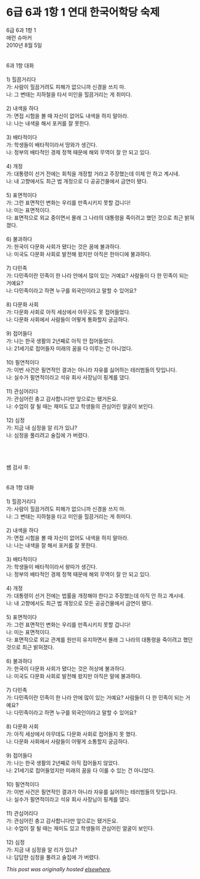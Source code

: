 # 6급 6과 1항 1 연대 한국어학당 숙제

<div>
<p>6&#44553; 6&#44284; 1&#54637; 1<br>&#50528;&#47088; &#49800;&#47560;&#52964;<br>2010&#45380; 8&#50900; 5&#51068;<br><br><br>6&#44284; 1&#54637; &#45824;&#54868;<br><br>1) &#55184;&#45140;&#44144;&#47532;&#45796;<br>&#44032;: &#49324;&#46988;&#51060; &#55184;&#45140;&#44144;&#47140;&#46020; &#54588;&#54644;&#44032; &#50630;&#51004;&#45768;&#44620; &#49888;&#44221;&#51012; &#50416;&#51648; &#47560;.<br>&#45208;: &#44536; &#48320;&#53468;&#45716; &#51648;&#54616;&#52384;&#51012; &#53440;&#49436; &#48120;&#51064;&#51012; &#55184;&#45140;&#44144;&#47532;&#45716; &#44172; &#52712;&#48120;&#45796;.<br><br>2) &#45236;&#49353;&#51012; &#54616;&#45796;<br>&#44032;: &#47732;&#51217; &#49884;&#54744;&#51012; &#48380; &#46412; &#51088;&#49888;&#51060; &#50630;&#50612;&#46020; &#45236;&#49353;&#51012; &#54616;&#51648; &#47568;&#50500;&#46972;.<br>&#45208;: &#45208;&#45716; &#45236;&#49353;&#51012; &#54644;&#49436; &#54252;&#52964;&#47484; &#51096; &#47803;&#54620;&#45796;.<br><br>3) &#48176;&#53440;&#51201;&#51060;&#45796;<br>&#44032;: &#54617;&#49373;&#46308;&#51060; &#48176;&#53440;&#51201;&#51060;&#46972;&#49436; &#46405;&#50752;&#44032; &#49373;&#44596;&#45796;.<br>&#45208;: &#51221;&#48512;&#51032; &#48176;&#53440;&#51201;&#51064; &#44221;&#51228; &#51221;&#52293; &#46412;&#47928;&#50640; &#54644;&#50808; &#47924;&#50669;&#51060; &#51096; &#50504; &#46104;&#44256; &#51080;&#45796;.<br><br>4) &#44060;&#51221;<br>&#44032;: &#45824;&#53685;&#47161;&#51060; &#49440;&#44144; &#51204;&#50640;&#45716; &#54924;&#52825;&#51012; &#44060;&#51221;&#54624; &#44144;&#46972;&#44256; &#51452;&#51109;&#54664;&#45716;&#45936; &#51060;&#51228; &#50504; &#54616;&#44256; &#44228;&#49884;&#45348;.<br>&#45208;: &#45236; &#44256;&#54693;&#50640;&#49436;&#46020; &#52572;&#44540; &#48277; &#44060;&#51221;&#51004;&#47196; &#45796; &#44277;&#44277;&#44148;&#47932;&#50640;&#49436; &#44552;&#50672;&#51060; &#46096;&#45796;.<br><br>5) &#54364;&#47732;&#51201;&#51060;&#45796;<br>&#44032;: &#44536;&#47088; &#54364;&#47732;&#51201;&#51064; &#48320;&#54868;&#45716; &#50864;&#47532;&#47484; &#47564;&#51313;&#49884;&#53412;&#51648; &#47803;&#54624; &#44161;&#45768;&#45796;!<br>&#45208;: &#48120;&#45716; &#54364;&#47732;&#51201;&#51060;&#45796;.<br>&#45796;: &#54364;&#47732;&#51201;&#51004;&#47196; &#50808;&#44368; &#51473;&#51060;&#47732;&#49436; &#47792;&#47000; &#44536; &#45208;&#46972;&#51032; &#45824;&#53685;&#47161;&#51012; &#51453;&#51060;&#47140;&#44256; &#54664;&#45912; &#44163;&#51004;&#47196; &#52572;&#44540; &#48157;&#54784;&#51276;&#45796;.<br><br>6) &#48520;&#44284;&#54616;&#45796;<br>&#44032;: &#54620;&#44397;&#51060; &#45796;&#47928;&#54868; &#49324;&#54924;&#44032; &#46096;&#45796;&#45716; &#44163;&#51008; &#45000;&#50640; &#48520;&#44284;&#54616;&#45796;.<br>&#45208;: &#48120;&#44397;&#46020; &#45796;&#47928;&#54868; &#49324;&#54924;&#47196; &#48156;&#51204;&#54644; &#50772;&#51648;&#47564; &#50500;&#51649;&#51008; &#54620;&#47560;&#46356;&#50640; &#48520;&#44284;&#54616;&#45796;.<br><br>7) &#45796;&#48124;&#51313;<br>&#44032;: &#45796;&#48124;&#51313;&#51060;&#46976; &#48124;&#51313;&#51060; &#54620; &#45208;&#46972; &#50504;&#50640;&#49436; &#47566;&#51060; &#51080;&#45716; &#44144;&#50696;&#50836;? &#49324;&#46988;&#46308;&#51060; &#45796; &#54620; &#48124;&#51313;&#51060; &#46104;&#45716; &#44144;&#50696;&#50836;?<br>&#45208;: &#45796;&#48124;&#51313;&#51060;&#46972;&#44256; &#54616;&#47732; &#45572;&#44396;&#47484; &#50808;&#44397;&#51064;&#51060;&#46972;&#44256; &#47568;&#54624; &#49688; &#51080;&#50612;&#50836;?<br><br>8) &#45796;&#47928;&#54868; &#49324;&#54924;<br>&#44032;: &#45796;&#47928;&#54868; &#49324;&#54924;&#47196; &#50500;&#51649; &#49464;&#49345;&#50640;&#49436; &#50500;&#47924;&#44275;&#46020; &#47803; &#51217;&#50612;&#46308;&#50632;&#45796;.<br>&#45208;: &#45796;&#47928;&#54868; &#49324;&#54924;&#50640;&#49436; &#49324;&#46988;&#46308;&#51060; &#50612;&#46523;&#44172; &#53685;&#54868;&#54624;&#51648; &#44417;&#44552;&#54616;&#45796;.<br><br>9) &#51217;&#50612;&#46308;&#45796;<br>&#44032;: &#45208;&#45716; &#54620;&#44397; &#49373;&#54876;&#51032; 2&#45380;&#51704;&#47196; &#50500;&#51649; &#50504; &#51217;&#50612;&#46308;&#50632;&#45796;.<br>&#45208;: 21&#49464;&#44592;&#47196; &#51217;&#50612;&#46308;&#51088; &#48120;&#47000;&#51032; &#45000;&#51012; &#45796; &#51060;&#47336;&#45716; &#44148; &#50500;&#45768;&#50632;&#45796;.<br><br>10) &#54596;&#50672;&#51201;&#51060;&#45796;<br>&#44032;: &#51060;&#48264; &#49324;&#44148;&#51008; &#54596;&#50672;&#51201;&#51064; &#44208;&#44284;&#45716; &#50500;&#45768;&#46972; &#51088;&#50976;&#47484; &#49899;&#50612;&#54616;&#45716; &#53580;&#47084;&#48276;&#46308;&#51032; &#53459;&#51077;&#45768;&#45796;.<br>&#45208;: &#49892;&#49688;&#44032; &#54596;&#50672;&#51201;&#51060;&#46972;&#44256; &#49437;&#50976; &#54924;&#49324; &#49324;&#51109;&#45784;&#51060; &#54609;&#44228;&#47484; &#45844;&#45796;.<br><br>11) &#44288;&#49900;&#50612;&#47532;&#45796;<br>&#44032;: &#44288;&#49900;&#50612;&#47536; &#52649;&#44256; &#44048;&#49324;&#54633;&#45768;&#45796;&#47564; &#50526;&#51004;&#47196;&#45716; &#46096;&#44144;&#46304;&#50836;.<br>&#45208;: &#49688;&#50629;&#51060; &#51096; &#46112; &#46412;&#45716; &#51116;&#48120;&#46020; &#51080;&#44256; &#54617;&#49373;&#46308;&#51032; &#44288;&#49900;&#50612;&#47536; &#50620;&#44404;&#51060; &#48372;&#51064;&#45796;.<br><br>12) &#49900;&#51221;<br>&#44032;: &#51648;&#44552; &#45236; &#49900;&#51221;&#51012; &#50508; &#47532;&#44032; &#51080;&#45264;?<br>&#45208;: &#49900;&#51221;&#51012; &#54400;&#47532;&#47140;&#44256; &#49696;&#51665;&#50640; &#44032; &#48260;&#47160;&#45796;.</p>
<div><br></div>
<div><br></div>
<div><br></div>
<div>&#49956; &#44160;&#49324; &#54980;:</div>
<div><br></div>
<div><br></div>
<div>6&#44284; 1&#54637; &#45824;&#54868;<br><br>1) &#55184;&#45140;&#44144;&#47532;&#45796;<br>&#44032;: &#49324;&#46988;&#51060; &#55184;&#45140;&#44144;&#47140;&#46020; &#54588;&#54644;&#44032; &#50630;&#51004;&#45768;&#44620; &#49888;&#44221;&#51012; &#50416;&#51648; &#47560;.<br>&#45208;: &#44536; &#48320;&#53468;&#45716; &#51648;&#54616;&#52384;&#51012; &#53440;&#44256; &#48120;&#51064;&#51012; &#55184;&#45140;&#44144;&#47532;&#45716; &#44172; &#52712;&#48120;&#45796;.<br><br>2) &#45236;&#49353;&#51012; &#54616;&#45796;<br>&#44032;: &#47732;&#51217; &#49884;&#54744;&#51012; &#48380; &#46412; &#51088;&#49888;&#51060; &#50630;&#50612;&#46020; &#45236;&#49353;&#51012; &#54616;&#51648; &#47568;&#50500;&#46972;.<br>&#45208;: &#45208;&#45716; &#45236;&#49353;&#51012; &#51096; &#54644;&#49436; &#54252;&#52964;&#47484; &#51096; &#47803;&#54620;&#45796;.<br><br>3) &#48176;&#53440;&#51201;&#51060;&#45796;<br>&#44032;: &#54617;&#49373;&#46308;&#51060; &#48176;&#53440;&#51201;&#51060;&#46972;&#49436; &#50773;&#46384;&#44032; &#49373;&#44596;&#45796;.<br>&#45208;: &#51221;&#48512;&#51032; &#48176;&#53440;&#51201;&#51064; &#44221;&#51228; &#51221;&#52293; &#46412;&#47928;&#50640; &#54644;&#50808; &#47924;&#50669;&#51060; &#51096; &#50504; &#46104;&#44256; &#51080;&#45796;.<br><br>4) &#44060;&#51221;<br>&#44032;: &#45824;&#53685;&#47161;&#51060; &#49440;&#44144; &#51204;&#50640;&#45716; &#48277;&#47456;&#51012; &#44060;&#51221;&#54644;&#50556; &#54620;&#45796;&#44256; &#51452;&#51109;&#54664;&#45716;&#45936; &#50500;&#51649; &#50504; &#54616;&#44256; &#44228;&#49884;&#45348;.<br>&#45208;: &#45236; &#44256;&#54693;&#50640;&#49436;&#46020; &#52572;&#44540; &#48277; &#44060;&#51221;&#51004;&#47196; &#47784;&#46304; &#44277;&#44277;&#44148;&#47932;&#50640;&#49436; &#44552;&#50672;&#51060; &#46096;&#45796;.<br><br>5) &#54364;&#47732;&#51201;&#51060;&#45796;<br>&#44032;: &#44536;&#47088; &#54364;&#47732;&#51201;&#51064; &#48320;&#54868;&#45716; &#50864;&#47532;&#47484; &#47564;&#51313;&#49884;&#53412;&#51648; &#47803;&#54624; &#44161;&#45768;&#45796;!<br>&#45208;: &#48120;&#45716; &#54364;&#47732;&#51201;&#51060;&#45796;.<br>&#45796;: &#54364;&#47732;&#51201;&#51004;&#47196; &#50808;&#44368; &#44288;&#44228;&#47484; &#50896;&#47564;&#55176; &#50976;&#51648;&#54616;&#47732;&#49436; &#47792;&#47000; &#44536; &#45208;&#46972;&#51032; &#45824;&#53685;&#47161;&#51012; &#51453;&#51060;&#47140;&#44256; &#54664;&#45912; &#44163;&#51004;&#47196; &#52572;&#44540; &#48157;&#54784;&#51276;&#45796;.<br><br>6) &#48520;&#44284;&#54616;&#45796;<br>&#44032;: &#54620;&#44397;&#51060; &#45796;&#47928;&#54868; &#49324;&#54924;&#44032; &#46096;&#45796;&#45716; &#44163;&#51008; &#54728;&#49345;&#50640; &#48520;&#44284;&#54616;&#45796;.<br>&#45208;: &#48120;&#44397;&#46020; &#45796;&#47928;&#54868; &#49324;&#54924;&#47196; &#48156;&#51204;&#54644; &#50772;&#51648;&#47564; &#50500;&#51649;&#51008; &#47568;&#50640; &#48520;&#44284;&#54616;&#45796;.<br><br>7) &#45796;&#48124;&#51313;<br>&#44032;: &#45796;&#48124;&#51313;&#51060;&#46976; &#48124;&#51313;&#51060; &#54620; &#45208;&#46972; &#50504;&#50640; &#47566;&#51060; &#51080;&#45716; &#44144;&#50696;&#50836;? &#49324;&#46988;&#46308;&#51060; &#45796; &#54620; &#48124;&#51313;&#51060; &#46104;&#45716; &#44144;&#50696;&#50836;?<br>&#45208;: &#45796;&#48124;&#51313;&#51060;&#46972;&#44256; &#54616;&#47732; &#45572;&#44396;&#47484; &#50808;&#44397;&#51064;&#51060;&#46972;&#44256; &#47568;&#54624; &#49688; &#51080;&#50612;&#50836;?<br><br>8) &#45796;&#47928;&#54868; &#49324;&#54924;<br>&#44032;: &#50500;&#51649; &#49464;&#49345;&#50640;&#49436; &#50500;&#47924;&#45936;&#46020; &#45796;&#47928;&#54868; &#49324;&#54924;&#47196; &#51217;&#50612;&#46308;&#51648; &#47803; &#54664;&#45796;.<br>&#45208;: &#45796;&#47928;&#54868; &#49324;&#54924;&#50640;&#49436; &#49324;&#46988;&#46308;&#51060; &#50612;&#46523;&#44172; &#49548;&#53685;&#54624;&#51648; &#44417;&#44552;&#54616;&#45796;.<br><br>9) &#51217;&#50612;&#46308;&#45796;<br>&#44032;: &#45208;&#45716; &#54620;&#44397; &#49373;&#54876;&#51032; 2&#45380;&#51704;&#47196; &#50500;&#51649; &#51217;&#50612;&#46308;&#51648; &#50506;&#50520;&#45796;.<br>&#45208;: 21&#49464;&#44592;&#47196; &#51217;&#50612;&#46308;&#50632;&#51648;&#47564; &#48120;&#47000;&#51032; &#45000;&#51012; &#45796; &#51060;&#47344; &#49688; &#51080;&#45716; &#44148; &#50500;&#45768;&#50632;&#45796;.<br><br>10) &#54596;&#50672;&#51201;&#51060;&#45796;<br>&#44032;: &#51060;&#48264; &#49324;&#44148;&#51008; &#54596;&#50672;&#51201;&#51064; &#44208;&#44284;&#44032; &#50500;&#45768;&#46972; &#51088;&#50976;&#47484; &#49899;&#50612;&#54616;&#45716; &#53580;&#47084;&#48276;&#46308;&#51032; &#53459;&#51077;&#45768;&#45796;.<br>&#45208;: &#49892;&#49688;&#44032; &#54596;&#50672;&#51201;&#51060;&#46972;&#44256; &#49437;&#50976; &#54924;&#49324; &#49324;&#51109;&#45784;&#51060; &#54609;&#44228;&#47484; &#45844;&#45796;.<br><br>11) &#44288;&#49900;&#50612;&#47532;&#45796;<br>&#44032;: &#44288;&#49900;&#50612;&#47536; &#52649;&#44256; &#44048;&#49324;&#54633;&#45768;&#45796;&#47564; &#50526;&#51004;&#47196;&#45716; &#46096;&#44144;&#46304;&#50836;.<br>&#45208;: &#49688;&#50629;&#51060; &#51096; &#46112; &#46412;&#45716; &#51116;&#48120;&#46020; &#51080;&#44256; &#54617;&#49373;&#46308;&#51032; &#44288;&#49900;&#50612;&#47536; &#50620;&#44404;&#51060; &#48372;&#51064;&#45796;.<br><br>12) &#49900;&#51221;<br>&#44032;: &#51648;&#44552; &#45236; &#49900;&#51221;&#51012; &#50508; &#47532;&#44032; &#51080;&#45264;?<br>&#45208;: &#45813;&#45813;&#54620; &#49900;&#51221;&#51012; &#54400;&#47140;&#44256; &#49696;&#51665;&#50640; &#44032; &#48260;&#47160;&#45796;.</div>
</div>


*This post was originally hosted [elsewhere](http://planspace.blogspot.com/2010/08/6-6-1-1.html).*
